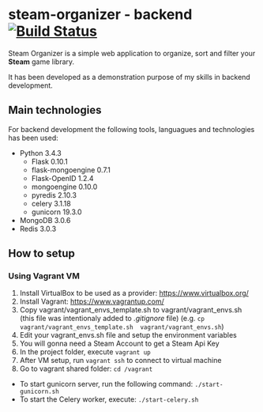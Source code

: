 # steam-organizer - backend [![Build Status](https://travis-ci.org/rodrigo-kayala/steam-organizer-back.svg)](https://travis-ci.org/rodrigo-kayala/steam-organizer-back)
Steam Organizer is a simple web application to organize, sort and filter your **Steam** game library.

It has been developed as a demonstration purpose of my skills in backend development.

## Main technologies
For backend development the following tools, languagues and technologies has been used:
+ Python 3.4.3
    + Flask 0.10.1
    + flask-mongoengine 0.7.1
    + Flask-OpenID 1.2.4
    + mongoengine 0.10.0
    + pyredis 2.10.3
    + celery 3.1.18
    + gunicorn 19.3.0
+ MongoDB 3.0.6
+ Redis 3.0.3

## How to setup

### Using Vagrant VM

1. Install VirtualBox to be used as a provider: https://www.virtualbox.org/
1. Install Vagrant: https://www.vagrantup.com/
1. Copy vagrant/vagrant_envs_template.sh to vagrant/vagrant_envs.sh (this file
  was intentionaly added to *.gitignore* file)
(e.g. `cp vagrant/vagrant_envs_template.sh  vagrant/vagrant_envs.sh`)
1. Edit your vagrant_envs.sh file and setup the environment variables
  1. You will gonna need a Steam Account to get a Steam Api Key
1. In the project folder, execute `vagrant up`
1. After VM setup, run `vagrant ssh` to connect to virtual machine
1. Go to vagrant shared folder: `cd /vagrant`

+ To start gunicorn server, run the following command: `./start-gunicorn.sh`
+ To start the Celery worker, execute: `./start-celery.sh`
